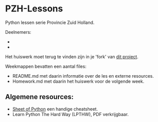 # PZH-Lessons

Python lessen serie Provincie Zuid Holland.

Deelnemers:

- 
-

Het huiswerk moet terug te vinden zijn in je 'fork' van [dit project](https://github.com/Swendude/py-classstart).

Weekmappen bevatten een aantal files:
- README.md met daarin informatie over de les en externe resources.
- Homework.md met daarin het huiswerk voor de volgende week.

## Algemene resources:
- [Sheet of Python](https://tmont.es/images/sheet-of-python-v1.pdf) een handige cheatsheet.
- Learn Python The Hard Way (LPTHW), PDF verkrijgbaar.